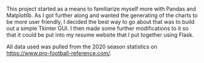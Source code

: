 This project started as a means to familiarize myself more with Pandas and Matplotlib. 
As I got further along and wanted the generating of the charts to be more user friendly, I decided the best way to go about that was to build out a simple Tkinter GUI. I then made some further modifications to it so that it could be put into my resume website that I put together using Flask.

All data used was pulled from the 2020 season statistics on https://www.pro-football-reference.com/.
